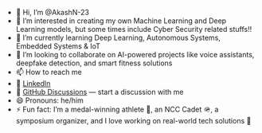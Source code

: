 - 👋 Hi, I’m @AkashN-23
- 👀 I’m interested in creating my own Machine Learning and Deep Learning models, but some times include Cyber Security related stuffs!! 
- 🌱 I’m currently learning Deep Learning, Autonomous Systems, Embedded Systems & IoT
- 💞️ I’m looking to collaborate on AI-powered projects like voice assistants, deepfake detection, and smart fitness solutions
- 📫 How to reach me
-   💼 [LinkedIn](https://www.linkedin.com/in/akash-nagarajan-8baba328b) 
-   💬 [GitHub Discussions](https://github.com/AkashN-23) — start a discussion with me
- 😄 Pronouns: he/him
- ⚡ Fun fact: I’m a medal-winning athlete 🥇, an NCC Cadet 🪖, a symposium organizer, and I love working on real-world tech solutions 🚀 

<!---
AkashN-23/AkashN-23 is a ✨ special ✨ repository because its `README.md` (this file) appears on your GitHub profile.
You can click the Preview link to take a look at your changes.
--->
